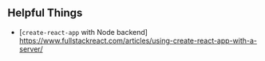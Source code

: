 ## Helpful Things
* [`create-react-app` with Node backend] https://www.fullstackreact.com/articles/using-create-react-app-with-a-server/
